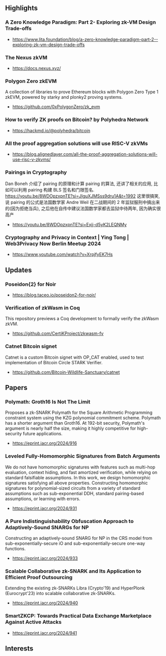 ## Highlights


### A Zero Knowledge Paradigm: Part 2- Exploring zk-VM Design Trade-offs
- <https://www.lita.foundation/blog/a-zero-knowledge-paradigm-part-2--exploring-zk-vm-design-trade-offs>

### The Nexus zkVM
- <https://docs.nexus.xyz/>

### Polygon Zero zkEVM
A collection of libraries to prove Ethereum blocks with Polygon Zero Type 1 zkEVM, powered by starky and plonky2 proving systems.
- <https://github.com/0xPolygonZero/zk_evm>
### How to verify ZK proofs on Bitcoin? by Polyhedra Network
- <https://hackmd.io/@polyhedra/bitcoin>
### All the proof aggregation solutions will use RISC-V zkVMs

- <https://blog.alignedlayer.com/all-the-proof-aggregation-solutions-will-use-risc-v-zkvms/>

### Pairings in Cryptography
Dan Boneh 介绍了 pairing 的原理和计算 pairing 的算法, 还讲了相关的应用, 比如可以利用 pairing 构建 BLS 签名和门限签名. https://youtu.be/8WDOpzxpnTE?si=JIguXJMSss9dru1A&t=1992 这里很搞笑, 说 pairing 的公式是法国数学家 Andre Weil 在二战期间的 2 年监狱服刑中搞出来的(因为拒绝当兵), 之后他在自传中建议法国数学家都去监狱中待两年, 因为确实很高产
- <https://youtu.be/8WDOpzxpnTE?si=Exjj-d5yK2LEQNMy>

###  Cryptography and Privacy in Context | Ying Tong | Web3Privacy Now Berlin Meetup 2024
- <https://www.youtube.com/watch?v=XrpjfyEK7Hs>

## Updates
### Poseidon{2} for Noir

- <https://blog.taceo.io/poseidon2-for-noir/>

### Verification of zkWasm in Coq
This repository previews a Coq development to formally verify the zkWasm zkVM.
- <https://github.com/CertiKProject/zkwasm-fv>

### Catnet Bitcoin signet
Catnet is a custom Bitcoin signet with OP_CAT enabled, used to test implementation of Bitcoin Circle STARK Verifier.
- <https://github.com/Bitcoin-Wildlife-Sanctuary/catnet>

## Papers
### Polymath: Groth16 Is Not The Limit
Proposes a zk-SNARK Polymath for the Square Arithmetic Programming constraint system using the KZG polynomial commitment scheme.  Polymath has a shorter argument than Groth16.  At 192-bit security, Polymath's argument is nearly half the size, making it highly competitive for high-security future applications.
- <https://eprint.iacr.org/2024/916>

### Leveled Fully-Homomorphic Signatures from Batch Arguments
We do not have homomorphic signatures with features such as multi-hop evaluation, context hiding, and fast amortized verification, while relying on standard falsifiable assumptions. In this work, we design homomorphic signatures satisfying all above properties. Constructing homomorphic signatures for polynomial-sized circuits from a variety of standard assumptions such as sub-exponential DDH, standard pairing-based assumptions, or learning with errors.
- <https://eprint.iacr.org/2024/931>

### A Pure Indistinguishability Obfuscation Approach to Adaptively-Sound SNARGs for NP
Constructing an adaptively-sound SNARG for NP in the CRS model from sub-exponentially-secure iO and sub-exponentially-secure one-way functions.
- <https://eprint.iacr.org/2024/933>

### Scalable Collaborative zk-SNARK and Its Application to Efficient Proof Outsourcing
Extending the existing zk-SNARKs Libra (Crypto'19) and HyperPlonk (Eurocrypt'23) into scalable collaborative zk-SNARKs.
- <https://eprint.iacr.org/2024/940>

### SmartZKCP: Towards Practical Data Exchange Marketplace Against Active Attacks
- <https://eprint.iacr.org/2024/941>

## Interests
